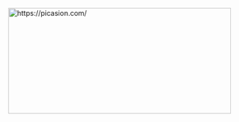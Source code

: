 <a href="https://picasion.com/"><img src="https://i.picasion.com/pic92/060122aa1d82a602ad1017d155aa237f.gif" width="450" height="215" border="0" alt="https://picasion.com/" /></a><br /><a href="https://picasion.com/">
